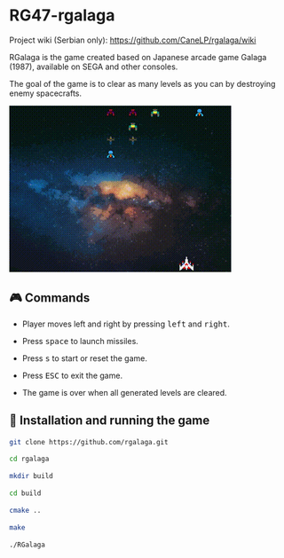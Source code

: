 # RG47-rgalaga

Project wiki (Serbian only): https://github.com/CaneLP/rgalaga/wiki

RGalaga is the game created based on Japanese arcade game Galaga (1987), available on SEGA and other consoles.

The goal of the game is to clear as many levels as you can by destroying enemy spacecrafts.

![RGalaga](https://github.com/CaneLP/rgalaga/blob/master/screenshots/rgalaga_05_2.gif)

## :video_game: Commands

- Player moves left and right by pressing <kbd>left</kbd> and <kbd>right</kbd>.
- Press <kbd>space</kbd> to launch missiles.
- Press <kbd>s</kbd> to start or reset the game.
- Press <kbd>ESC</kbd> to exit the game.

- The game is over when all generated levels are cleared.

## :hammer: Installation and running the game

```bash 
git clone https://github.com/rgalaga.git
```
```bash 
cd rgalaga
```
```bash 
mkdir build
```
```bash 
cd build
```
```bash 
cmake ..
```
```bash 
make
```
```bash 
./RGalaga
```
